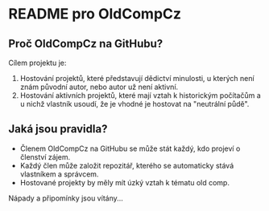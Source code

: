 # README pro OldCompCz

## Proč OldCompCz na GitHubu?
 
Cílem projektu je:

1) Hostování projektů, které představují dědictví minulosti, u kterých není znám původní autor, nebo autor už není aktivní.
2) Hostování aktivních projektů, které mají vztah k historickým počítačům a u nichž vlastník usoudí, že je vhodné je hostovat na "neutrální půdě".

## Jaká jsou pravidla?

* Členem OldCompCz na GitHubu se může stát každý, kdo projeví o členství zájem.
* Každý člen může založit repozitář, kterého se automaticky stává vlastníkem a správcem.
* Hostované projekty by měly mít úzký vztah k tématu old comp.

Nápady a připomínky jsou vítány...
